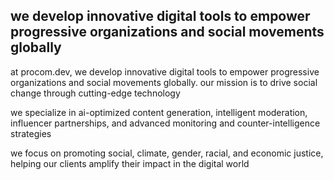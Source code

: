 ## we develop innovative digital tools to empower progressive organizations and social movements globally

at procom.dev, we develop innovative digital tools to empower progressive organizations and social movements globally. our mission is to drive social change through cutting-edge technology

we specialize in ai-optimized content generation, intelligent moderation, influencer partnerships, and advanced monitoring and counter-intelligence strategies

we focus on promoting social, climate, gender, racial, and economic justice, helping our clients amplify their impact in the digital world
